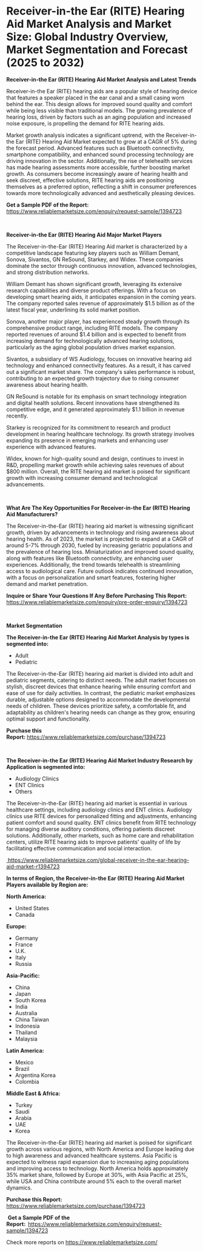 <p><h1>Receiver-in-the Ear (RITE) Hearing Aid Market Analysis and Market Size: Global Industry Overview, Market Segmentation and Forecast (2025 to 2032)</h1></p><p><strong>Receiver-in-the Ear (RITE) Hearing Aid Market Analysis and Latest Trends</strong></p>
<p><p>Receiver-in-the Ear (RITE) hearing aids are a popular style of hearing device that features a speaker placed in the ear canal and a small casing worn behind the ear. This design allows for improved sound quality and comfort while being less visible than traditional models. The growing prevalence of hearing loss, driven by factors such as an aging population and increased noise exposure, is propelling the demand for RITE hearing aids. </p><p>Market growth analysis indicates a significant uptrend, with the Receiver-in-the Ear (RITE) Hearing Aid Market expected to grow at a CAGR of 5% during the forecast period. Advanced features such as Bluetooth connectivity, smartphone compatibility, and enhanced sound processing technology are driving innovation in the sector. Additionally, the rise of telehealth services has made hearing assessments more accessible, further boosting market growth. As consumers become increasingly aware of hearing health and seek discreet, effective solutions, RITE hearing aids are positioning themselves as a preferred option, reflecting a shift in consumer preferences towards more technologically advanced and aesthetically pleasing devices.</p></p>
<p><strong>Get a Sample PDF of the Report:&nbsp;</strong> <a href="https://www.reliablemarketsize.com/enquiry/request-sample/1394723?utm_campaign=3205&utm_medium=2&utm_source=Github&utm_content=ia&utm_term=22032025&utm_id=receiver-in-the-ear-rite-hearing-aid">https://www.reliablemarketsize.com/enquiry/request-sample/1394723</a></p>
<p>&nbsp;</p>
<p><strong>Receiver-in-the Ear (RITE) Hearing Aid Major Market Players</strong></p>
<p><p>The Receiver-in-the-Ear (RITE) Hearing Aid market is characterized by a competitive landscape featuring key players such as William Demant, Sonova, Sivantos, GN ReSound, Starkey, and Widex. These companies dominate the sector through continuous innovation, advanced technologies, and strong distribution networks.</p><p>William Demant has shown significant growth, leveraging its extensive research capabilities and diverse product offerings. With a focus on developing smart hearing aids, it anticipates expansion in the coming years. The company reported sales revenue of approximately $1.5 billion as of the latest fiscal year, underlining its solid market position.</p><p>Sonova, another major player, has experienced steady growth through its comprehensive product range, including RITE models. The company reported revenues of around $1.4 billion and is expected to benefit from increasing demand for technologically advanced hearing solutions, particularly as the aging global population drives market expansion.</p><p>Sivantos, a subsidiary of WS Audiology, focuses on innovative hearing aid technology and enhanced connectivity features. As a result, it has carved out a significant market share. The company's sales performance is robust, contributing to an expected growth trajectory due to rising consumer awareness about hearing health.</p><p>GN ReSound is notable for its emphasis on smart technology integration and digital health solutions. Recent innovations have strengthened its competitive edge, and it generated approximately $1.1 billion in revenue recently.</p><p>Starkey is recognized for its commitment to research and product development in hearing healthcare technology. Its growth strategy involves expanding its presence in emerging markets and enhancing user experience with advanced features.</p><p>Widex, known for high-quality sound and design, continues to invest in R&D, propelling market growth while achieving sales revenues of about $800 million. Overall, the RITE hearing aid market is poised for significant growth with increasing consumer demand and technological advancements.</p></p>
<p>&nbsp;</p>
<p><strong>What Are The Key Opportunities For Receiver-in-the Ear (RITE) Hearing Aid Manufacturers?</strong></p>
<p><p>The Receiver-in-the-Ear (RITE) hearing aid market is witnessing significant growth, driven by advancements in technology and rising awareness about hearing health. As of 2023, the market is projected to expand at a CAGR of around 5-7% through 2030, fueled by increasing geriatric populations and the prevalence of hearing loss. Miniaturization and improved sound quality, along with features like Bluetooth connectivity, are enhancing user experiences. Additionally, the trend towards telehealth is streamlining access to audiological care. Future outlook indicates continued innovation, with a focus on personalization and smart features, fostering higher demand and market penetration.</p></p>
<p><strong>Inquire or Share Your Questions If Any Before Purchasing This Report:</strong> <a href="https://www.reliablemarketsize.com/enquiry/pre-order-enquiry/1394723?utm_campaign=3205&utm_medium=2&utm_source=Github&utm_content=ia&utm_term=22032025&utm_id=receiver-in-the-ear-rite-hearing-aid">https://www.reliablemarketsize.com/enquiry/pre-order-enquiry/1394723</a></p>
<p>&nbsp;</p>
<p><strong>Market Segmentation</strong></p>
<p><strong>The Receiver-in-the Ear (RITE) Hearing Aid Market Analysis by types is segmented into:</strong></p>
<p><ul><li>Adult</li><li>Pediatric</li></ul></p>
<p><p>The Receiver-in-the-Ear (RITE) hearing aid market is divided into adult and pediatric segments, catering to distinct needs. The adult market focuses on stylish, discreet devices that enhance hearing while ensuring comfort and ease of use for daily activities. In contrast, the pediatric market emphasizes durable, adjustable options designed to accommodate the developmental needs of children. These devices prioritize safety, a comfortable fit, and adaptability as children's hearing needs can change as they grow, ensuring optimal support and functionality.</p></p>
<p><strong>Purchase this Report:&nbsp;</strong><a href="https://www.reliablemarketsize.com/purchase/1394723?utm_campaign=3205&utm_medium=2&utm_source=Github&utm_content=ia&utm_term=22032025&utm_id=receiver-in-the-ear-rite-hearing-aid">https://www.reliablemarketsize.com/purchase/1394723</a></p>
<p>&nbsp;</p>
<p><strong>The Receiver-in-the Ear (RITE) Hearing Aid Market Industry Research by Application is segmented into:</strong></p>
<p><ul><li>Audiology Clinics</li><li>ENT Clinics</li><li>Others</li></ul></p>
<p><p>The Receiver-in-the-Ear (RITE) hearing aid market is essential in various healthcare settings, including audiology clinics and ENT clinics. Audiology clinics use RITE devices for personalized fitting and adjustments, enhancing patient comfort and sound quality. ENT clinics benefit from RITE technology for managing diverse auditory conditions, offering patients discreet solutions. Additionally, other markets, such as home care and rehabilitation centers, utilize RITE hearing aids to improve patients' quality of life by facilitating effective communication and social interaction.</p></p>
<p><a href="https://www.reliablemarketsize.com/global-receiver-in-the-ear-hearing-aid-market-r1394723?utm_campaign=3205&utm_medium=2&utm_source=Github&utm_content=ia&utm_term=22032025&utm_id=receiver-in-the-ear-rite-hearing-aid">&nbsp;https://www.reliablemarketsize.com/global-receiver-in-the-ear-hearing-aid-market-r1394723</a></p>
<p><strong>In terms of Region, the Receiver-in-the Ear (RITE) Hearing Aid Market Players available by Region are:</strong></p>
<p>
    <p> <strong> North America: </strong>
        <ul>
            <li>United States</li>
            <li>Canada</li>
        </ul>
        </p> 
    <p> <strong> Europe: </strong>
        <ul>
            <li>Germany</li>
            <li>France</li>
            <li>U.K.</li>
            <li>Italy</li>
            <li>Russia</li>
        </ul>
        </p> 
    <p> <strong> Asia-Pacific: </strong>
        <ul>
            <li>China</li>
            <li>Japan</li>
            <li>South Korea</li>
            <li>India</li>
            <li>Australia</li>
            <li>China Taiwan</li>
            <li>Indonesia</li>
            <li>Thailand</li>
            <li>Malaysia</li>
        </ul>
        </p> 
    <p> <strong> Latin America: </strong>
        <ul>
            <li>Mexico</li>
            <li>Brazil</li>
            <li>Argentina Korea</li>
            <li>Colombia</li>
        </ul>
        </p> 
    <p> <strong> Middle East & Africa: </strong>
        <ul>
            <li>Turkey</li>
            <li>Saudi</li>
            <li>Arabia</li>
            <li>UAE</li>
            <li>Korea</li>
        </ul>
    </p>
    </p>
<p><p>The Receiver-in-the-Ear (RITE) hearing aid market is poised for significant growth across various regions, with North America and Europe leading due to high awareness and advanced healthcare systems. Asia Pacific is expected to witness rapid expansion due to increasing aging populations and improving access to technology. North America holds approximately 35% market share, followed by Europe at 30%, with Asia Pacific at 25%, while USA and China contribute around 5% each to the overall market dynamics.</p></p>
<p><strong>Purchase this Report: </strong><a href="https://www.reliablemarketsize.com/purchase/1394723?utm_campaign=3205&utm_medium=2&utm_source=Github&utm_content=ia&utm_term=22032025&utm_id=receiver-in-the-ear-rite-hearing-aid">https://www.reliablemarketsize.com/purchase/1394723</a></p>
<p>&nbsp;<strong>Get a Sample PDF of the Report:&nbsp;&nbsp;</strong><a href="https://www.reliablemarketsize.com/enquiry/request-sample/1394723?utm_campaign=3205&utm_medium=2&utm_source=Github&utm_content=ia&utm_term=22032025&utm_id=receiver-in-the-ear-rite-hearing-aid">https://www.reliablemarketsize.com/enquiry/request-sample/1394723</a></p>
<p><strong></strong></p>
<p>Check more reports on <a href="https://www.reliablemarketsize.com/?utm_campaign=3205&utm_medium=2&utm_source=Github&utm_content=ia&utm_term=22032025&utm_id=receiver-in-the-ear-rite-hearing-aid">https://www.reliablemarketsize.com/</a></p>